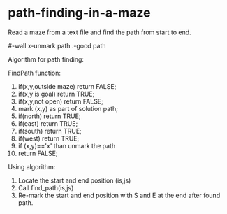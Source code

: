 # path-finding-in-a-maze
Read a maze from a text file and find the path from start to end.

#-wall
x-unmark path
.-good path

Algorithm for path finding:

FindPath function:
1. if(x,y,outside maze) return FALSE;
2. if(x,y is goal) return TRUE;
3. if(x,y,not open) return FALSE;
4. mark (x,y) as part of solution path;
5. if(north) return TRUE;
6. if(east) return TRUE;
7. if(south) return TRUE;
8. if(west) return TRUE;
9. if (x,y)=='x' than unmark the path
10. return FALSE;

Using algorithm:

1. Locate the start and end position (is,js)
2. Call find_path(is,js)
3. Re-mark the start and end position with S and E at the end after found path.
